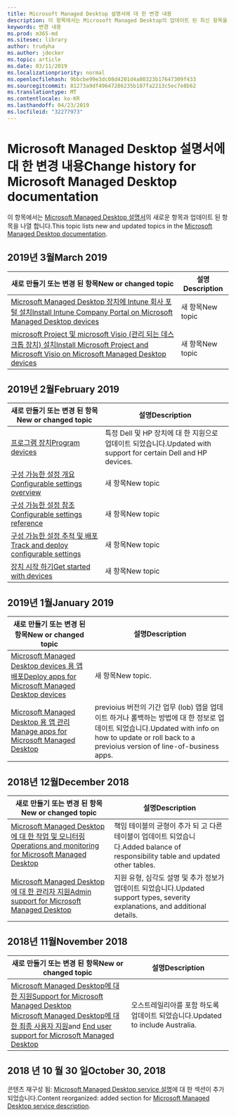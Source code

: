 ```yaml
---
title: Microsoft Managed Desktop 설명서에 대 한 변경 내용
description: 이 항목에서는 Microsoft Managed Desktop의 업데이트 된 최신 항목을 소개 합니다.
keywords: 변경 내용
ms.prod: m365-md
ms.sitesec: library
author: trudyha
ms.author: jdecker
ms.topic: article
ms.date: 03/11/2019
ms.localizationpriority: normal
ms.openlocfilehash: 9bbcbe99e3dc08d4201d4a80323b17647309f433
ms.sourcegitcommit: 81273a9df49647286235b187fa2213c5ec7e8b62
ms.translationtype: MT
ms.contentlocale: ko-KR
ms.lasthandoff: 04/23/2019
ms.locfileid: "32277973"
---
```

# <a name="change-history-for-microsoft-managed-desktop-documentation"></a><span data-ttu-id="2d6bb-104">Microsoft Managed Desktop 설명서에 대 한 변경 내용</span><span class="sxs-lookup"><span data-stu-id="2d6bb-104">Change history for Microsoft Managed Desktop documentation</span></span>

<span data-ttu-id="2d6bb-105">이 항목에서는 [Microsoft Managed Desktop 설명서](index.yml)의 새로운 항목과 업데이트 된 항목을 나열 합니다.</span><span class="sxs-lookup"><span data-stu-id="2d6bb-105">This topic lists new and updated topics in the [Microsoft Managed Desktop documentation](index.yml).</span></span>

## <a name="march-2019"></a><span data-ttu-id="2d6bb-106">2019년 3월</span><span class="sxs-lookup"><span data-stu-id="2d6bb-106">March 2019</span></span>
<span data-ttu-id="2d6bb-107">새로 만들기 또는 변경 된 항목</span><span class="sxs-lookup"><span data-stu-id="2d6bb-107">New or changed topic</span></span> | <span data-ttu-id="2d6bb-108">설명</span><span class="sxs-lookup"><span data-stu-id="2d6bb-108">Description</span></span>
--- | ---
[<span data-ttu-id="2d6bb-109">Microsoft Managed Desktop 장치에 Intune 회사 포털 설치</span><span class="sxs-lookup"><span data-stu-id="2d6bb-109">Install Intune Company Portal on Microsoft Managed Desktop devices</span></span>](get-started/company-portal.md) | <span data-ttu-id="2d6bb-110">새 항목</span><span class="sxs-lookup"><span data-stu-id="2d6bb-110">New topic</span></span>
[<span data-ttu-id="2d6bb-111">microsoft Project 및 microsoft Visio (관리 되는 데스크톱 장치) 설치</span><span class="sxs-lookup"><span data-stu-id="2d6bb-111">Install Microsoft Project and Microsoft Visio on Microsoft Managed Desktop devices</span></span>](get-started/project-visio.md) | <span data-ttu-id="2d6bb-112">새 항목</span><span class="sxs-lookup"><span data-stu-id="2d6bb-112">New topic</span></span>

## <a name="february-2019"></a><span data-ttu-id="2d6bb-113">2019년 2월</span><span class="sxs-lookup"><span data-stu-id="2d6bb-113">February 2019</span></span>
<span data-ttu-id="2d6bb-114">새로 만들기 또는 변경 된 항목</span><span class="sxs-lookup"><span data-stu-id="2d6bb-114">New or changed topic</span></span> | <span data-ttu-id="2d6bb-115">설명</span><span class="sxs-lookup"><span data-stu-id="2d6bb-115">Description</span></span>
--- | ---
[<span data-ttu-id="2d6bb-116">프로그램 장치</span><span class="sxs-lookup"><span data-stu-id="2d6bb-116">Program devices</span></span>](service-description/device-list.md) | <span data-ttu-id="2d6bb-117">특정 Dell 및 HP 장치에 대 한 지원으로 업데이트 되었습니다.</span><span class="sxs-lookup"><span data-stu-id="2d6bb-117">Updated with support for certain Dell and HP devices.</span></span>
[<span data-ttu-id="2d6bb-118">구성 가능한 설정 개요</span><span class="sxs-lookup"><span data-stu-id="2d6bb-118">Configurable settings overview</span></span>](working-with-managed-desktop/config-setting-overview.md) | <span data-ttu-id="2d6bb-119">새 항목</span><span class="sxs-lookup"><span data-stu-id="2d6bb-119">New topic</span></span>
[<span data-ttu-id="2d6bb-120">구성 가능한 설정 참조</span><span class="sxs-lookup"><span data-stu-id="2d6bb-120">Configurable settings reference</span></span>](working-with-managed-desktop/config-setting-ref.md) | <span data-ttu-id="2d6bb-121">새 항목</span><span class="sxs-lookup"><span data-stu-id="2d6bb-121">New topic</span></span>
[<span data-ttu-id="2d6bb-122">구성 가능한 설정 추적 및 배포</span><span class="sxs-lookup"><span data-stu-id="2d6bb-122">Track and deploy configurable settings</span></span>](working-with-managed-desktop/config-setting-deploy.md) | <span data-ttu-id="2d6bb-123">새 항목</span><span class="sxs-lookup"><span data-stu-id="2d6bb-123">New topic</span></span>
[<span data-ttu-id="2d6bb-124">장치 시작 하기</span><span class="sxs-lookup"><span data-stu-id="2d6bb-124">Get started with devices</span></span>](get-started/get-started-devices.md) | <span data-ttu-id="2d6bb-125">새 항목</span><span class="sxs-lookup"><span data-stu-id="2d6bb-125">New topic</span></span>

## <a name="january-2019"></a><span data-ttu-id="2d6bb-126">2019년 1월</span><span class="sxs-lookup"><span data-stu-id="2d6bb-126">January 2019</span></span>
<span data-ttu-id="2d6bb-127">새로 만들기 또는 변경 된 항목</span><span class="sxs-lookup"><span data-stu-id="2d6bb-127">New or changed topic</span></span> | <span data-ttu-id="2d6bb-128">설명</span><span class="sxs-lookup"><span data-stu-id="2d6bb-128">Description</span></span>
--- | ---
[<span data-ttu-id="2d6bb-129">Microsoft Managed Desktop devices 용 앱 배포</span><span class="sxs-lookup"><span data-stu-id="2d6bb-129">Deploy apps for Microsoft Managed Desktop devices</span></span>](get-started/deploy-apps.md) | <span data-ttu-id="2d6bb-130">새 항목</span><span class="sxs-lookup"><span data-stu-id="2d6bb-130">New topic.</span></span>
[<span data-ttu-id="2d6bb-131">Microsoft Managed Desktop 용 앱 관리</span><span class="sxs-lookup"><span data-stu-id="2d6bb-131">Manage apps for Microsoft Managed Desktop</span></span>](working-with-managed-desktop/manage-apps.md) | <span data-ttu-id="2d6bb-132">previoius 버전의 기간 업무 (lob) 앱을 업데이트 하거나 롤백하는 방법에 대 한 정보로 업데이트 되었습니다.</span><span class="sxs-lookup"><span data-stu-id="2d6bb-132">Updated with info on how to update or roll back to a previoius version of line-of-business apps.</span></span> 

## <a name="december-2018"></a><span data-ttu-id="2d6bb-133">2018년 12월</span><span class="sxs-lookup"><span data-stu-id="2d6bb-133">December 2018</span></span>
<span data-ttu-id="2d6bb-134">새로 만들기 또는 변경 된 항목</span><span class="sxs-lookup"><span data-stu-id="2d6bb-134">New or changed topic</span></span> | <span data-ttu-id="2d6bb-135">설명</span><span class="sxs-lookup"><span data-stu-id="2d6bb-135">Description</span></span>
--- | ---
[<span data-ttu-id="2d6bb-136">Microsoft Managed Desktop에 대 한 작업 및 모니터링</span><span class="sxs-lookup"><span data-stu-id="2d6bb-136">Operations and monitoring for Microsoft Managed Desktop</span></span>](service-description/operations-and-monitoring.md) | <span data-ttu-id="2d6bb-137">책임 테이블의 균형이 추가 되 고 다른 테이블이 업데이트 되었습니다.</span><span class="sxs-lookup"><span data-stu-id="2d6bb-137">Added balance of responsibility table and updated other tables.</span></span>
[<span data-ttu-id="2d6bb-138">Microsoft Managed Desktop에 대 한 관리자 지원</span><span class="sxs-lookup"><span data-stu-id="2d6bb-138">Admin support for Microsoft Managed Desktop</span></span>](working-with-managed-desktop/admin-support.md) | <span data-ttu-id="2d6bb-139">지원 유형, 심각도 설명 및 추가 정보가 업데이트 되었습니다.</span><span class="sxs-lookup"><span data-stu-id="2d6bb-139">Updated support types, severity explanations, and additional details.</span></span>

## <a name="november-2018"></a><span data-ttu-id="2d6bb-140">2018년 11월</span><span class="sxs-lookup"><span data-stu-id="2d6bb-140">November 2018</span></span>

<span data-ttu-id="2d6bb-141">새로 만들기 또는 변경 된 항목</span><span class="sxs-lookup"><span data-stu-id="2d6bb-141">New or changed topic</span></span> | <span data-ttu-id="2d6bb-142">설명</span><span class="sxs-lookup"><span data-stu-id="2d6bb-142">Description</span></span>
--- | ---
[<span data-ttu-id="2d6bb-143">Microsoft Managed Desktop에 대 한 지원</span><span class="sxs-lookup"><span data-stu-id="2d6bb-143">Support for Microsoft Managed Desktop</span></span>](service-description/support.md)<br /><span data-ttu-id="2d6bb-144">[Microsoft Managed Desktop에 대 한 최종 사용자 지원](working-with-managed-desktop/end-user-support.md)</span><span class="sxs-lookup"><span data-stu-id="2d6bb-144">and [End user support for Microsoft Managed Desktop](working-with-managed-desktop/end-user-support.md)</span></span> | <span data-ttu-id="2d6bb-145">오스트레일리아를 포함 하도록 업데이트 되었습니다.</span><span class="sxs-lookup"><span data-stu-id="2d6bb-145">Updated to include Australia.</span></span>

## <a name="october-30-2018"></a><span data-ttu-id="2d6bb-146">2018 년 10 월 30 일</span><span class="sxs-lookup"><span data-stu-id="2d6bb-146">October 30, 2018</span></span>
<span data-ttu-id="2d6bb-147">콘텐츠 재구성 됨: [Microsoft Managed Desktop service 설명](service-description/index.md)에 대 한 섹션이 추가 되었습니다.</span><span class="sxs-lookup"><span data-stu-id="2d6bb-147">Content reorganized: added section for [Microsoft Managed Desktop service description](service-description/index.md).</span></span> 


